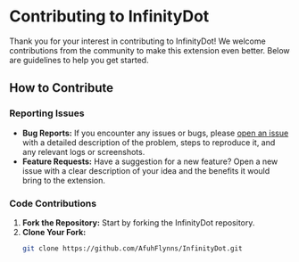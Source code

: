 # Contributing to InfinityDot

Thank you for your interest in contributing to InfinityDot! We welcome contributions from the community to make this extension even better. Below are guidelines to help you get started.

## How to Contribute

### Reporting Issues
- **Bug Reports:** If you encounter any issues or bugs, please [open an issue](https://github.com/AfuhFlynns/InfinityDot/issues) with a detailed description of the problem, steps to reproduce it, and any relevant logs or screenshots.
- **Feature Requests:** Have a suggestion for a new feature? Open a new issue with a clear description of your idea and the benefits it would bring to the extension.

### Code Contributions
1. **Fork the Repository:** Start by forking the InfinityDot repository.
2. **Clone Your Fork:**  
   ```bash
   git clone https://github.com/AfuhFlynns/InfinityDot.git
